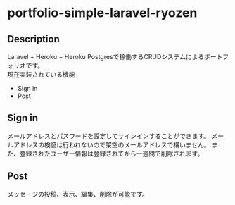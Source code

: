 # portfolio-simple-laravel-ryozen
## Description
Laravel + Heroku + Heroku Postgresで稼働するCRUDシステムによるポートフォリオです。  
現在実装されている機能
+ Sign in
+ Post

## Sign in
メールアドレスとパスワードを設定してサインインすることができます。
メールアドレスの検証は行われないので架空のメールアドレスで構いません。
また、登録されたユーザー情報は登録されてから一週間で削除されます。

## Post
メッセージの投稿、表示、編集、削除が可能です。

